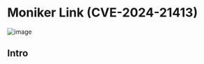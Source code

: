 # Moniker Link (CVE-2024-21413)
![image](https://github.com/user-attachments/assets/e5cc39df-8999-4bb7-bb1a-69917a70e094)
## Intro
